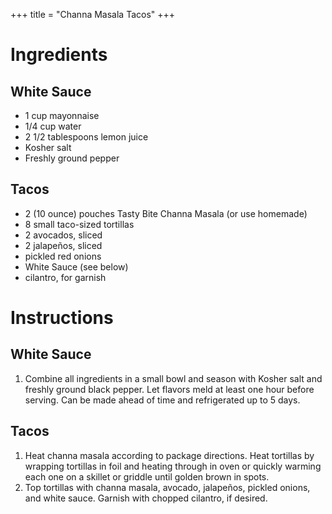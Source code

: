 +++
title = "Channa Masala Tacos"
+++

# Ingredients

## White Sauce

- 1 cup mayonnaise
- 1/4 cup water
- 2 1/2 tablespoons lemon juice
- Kosher salt
- Freshly ground pepper

## Tacos

- 2 (10 ounce) pouches Tasty Bite Channa Masala (or use homemade)
- 8 small taco-sized tortillas
- 2 avocados, sliced
- 2 jalapeños, sliced
- pickled red onions
- White Sauce (see below)
- cilantro, for garnish

# Instructions

## White Sauce

1. Combine all ingredients in a small bowl and season with Kosher salt and freshly ground black pepper. Let flavors meld at least one hour before serving. Can be made ahead of time and refrigerated up to 5 days.

## Tacos

1. Heat channa masala according to package directions. Heat tortillas by wrapping tortillas in foil and heating through in oven or quickly warming each one on a skillet or griddle until golden brown in spots.
2. Top tortillas with channa masala, avocado, jalapeños, pickled onions, and white sauce. Garnish with chopped cilantro, if desired.
